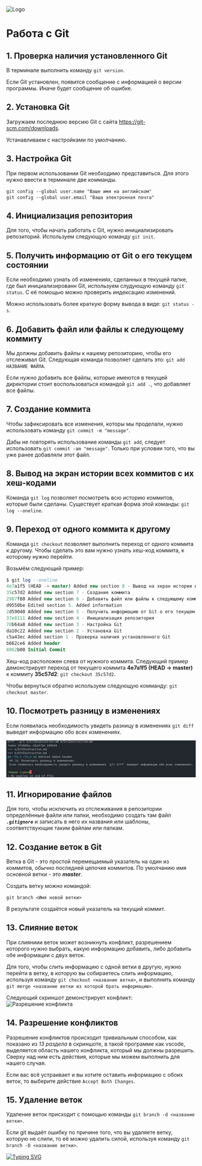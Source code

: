 ![Logo](git-logo.png)
# Работа с Git

## 1. Проверка наличия установленного Git
В терминале выполнить команду `git version`.

Если Git установлен, появится сообщение с информацией о версии программы.
Иначе будет сообщение об ошибке.

## 2. Установка Git
Загружаем последнюю версию Git с сайта https://git-scm.com/downloads.

Устанавливаем с настройками по умолчанию.

## 3. Настройка Git
При первом использовании Git необходимо представиться. Для этого нужно
ввести в терминале две комманды. 

```
git config --global user.name "Ваше имя на английском"
git config --global user.email "Ваша электронная почта"
```

## 4. Инициализация репозитория
Для того, чтобы начать работать с Git, нужно инициализировать репозиторий.
Используем следующую команду `git init`.

## 5. Получить информацию от Git о его текущем состоянии
Если необходимо узнать об изменениях, сделанных в текущей папке, где был инициализированн Git, используем слудующую команду `git status`. С её помощью можно проверить индексацию изменений.

Можно использовать более краткую форму вывода в виде: `git status -s`.

## 6. Добавить файл или файлы к следующему коммиту
Мы должны добавить файлы к нашему репозиторию, чтобы его отслеживал Git. Следующая команда позволяет сделать это: `git add НАЗВАНИЕ ФАЙЛА`.

Если нужно добавить все файлы, которые имеются в текущей директории стоит воспользоваться командой `git add .`, что добавляет все файлы.

## 7. Создание коммита
Чтобы зафиксировать все изменения, которы мы проделали, нужно использовать команду `git commit -m "message"`.

Дабы не повторять использование команды `git add`, следует использовать `git commit -am "message"`. Только при условии того, что вы уже ранее добавляли этот файл.

## 8. Вывод на экран истории всех коммитов с их хеш-кодами
Команда `git log` позволяет посмотреть всю историю коммитов, которые были сделаны.
Существует краткая форма этой команды: `git log --oneline`.

## 9. Переход от одного коммита к другому
Команда `git checkout` позволяет выполнить переход от одного коммита к другому. Чтобы сделать это вам нужно узнать хеш-код коммита, к которому нужно перейти.

Возьмём следующий пример:

```SQL
$ git log --oneline
4e7a1f5 (HEAD -> master) Added new section 8 - Вывод на экран истории всех коммитов с их хеш-кодами.
35c57d2 Added new section 7 - Создание коммита
2987f80 Added new section 6 - Добавить файл или файлы к следующему коммиту
d9550be Edited section 5. Added information
2d59040 Added new section 5 - Получить информацию от Git о его текущем состоянии
37e8111 Added new section 4 - Инициализация репозитория
78b64a8 Added new section 3 - Настройка Git
da10c22 Added new section 2 - Установка Git
c5a43ec Added section 1 - Проверка наличия установленного Git
b662ce6 Added header
8862b00 Initial Commit
```

Хеш-код расположен слева от нужного коммита. Следующий пример демонстрирует переход от текущего коммита **4e7a1f5 (HEAD -> master)** к коммиту **35c57d2**: `git checkout 35c57d2`.

Чтобы вернуться обратно используем следующую комманду: `git checkout master`.

## 10. Посмотреть разницу в изменениях
Если появилась необходимость увидеть разницу в изменениях `git diff` выведет информацию обо всех изменениях.

![Нижня строка вывела изменения](1.png)

## 11. Игнорирование файлов 
Для того, чтобы исключить из отслеживания в репозитории определённые файли или папки, необходимо создать там файл ***`.gitignore`*** и записать в него их названия  или шаблоны, соответствующие таким файлам или папкам.

## 12. Создание веток в Git
Ветка в Git - это простой перемещаемый указатель на один из коммитов, обычно последней цепочке коммитов. По умолчанию имя основной ветки - это ***master***.

Создать ветку можно командой:
```
git branch <Имя новой ветки>
```
В результате создаётся новый указатель на текущий коммит. 

## 13. Слияние веток
При слияниии веток может возникнуть конфликт, разрешением которого нужно выбрать, какую информацию добавить, либо добавить обе информации с двух веток.

Для того, чтобы слить информацию с одной ветки в другую, нужно перейти в ветку, в которую вы собираетесь слить информацию, используя команду `git checkout <название ветки>`, и выполнить команду `git merge <название ветки из которой брать информацию>`.

Следующий скриншот демонстрирует конфликт:
![Разрешение конфликта](conflict.png)

## 14. Разрешение конфликтов

Разрешение конфликтов происходит тривиальным способом, как показано из _13 раздела_ в скриншоте, в такой программе как vscode, выделяется область нашего конфликта, который мы должны разрешить. Сверху над ним есть действия, которые мы можем выполнить для нашего случая. 

Если вас всё устраивает и вы хотите оставить информацию с обоих веток, то выберите действие `Accept Both Changes`.

## 15. Удаление веток

Удаление веток присходит с помощью команды `git branch -d <название ветки>`.

Если git выдаёт ошибку по причине того, что вы удаляете ветку, которую не слили, то её можно удалить силой, используя команду `git branch -D <название ветки>`.

[![Typing SVG](https://readme-typing-svg.herokuapp.com?font=Fira+Code&pause=100&color=F7F7F7&width=435&lines=%D0%9A%D0%BE%D0%BD%D0%B5%D1%86+%D0%B8%D0%BD%D1%81%D1%82%D1%80%D1%83%D0%BA%D1%86%D0%B8%D0%B8)](https://git.io/typing-svg)